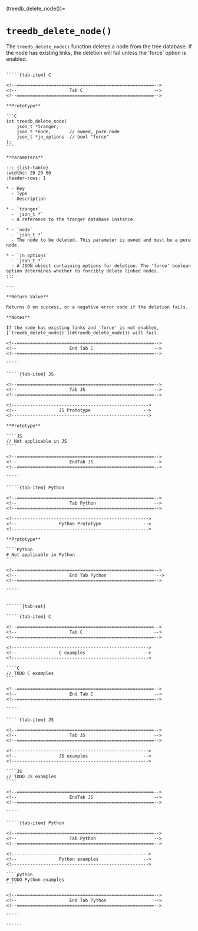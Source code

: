 <!-- ============================================================== -->
(treedb_delete_node())=
# `treedb_delete_node()`
<!-- ============================================================== -->

The `treedb_delete_node()` function deletes a node from the tree database. If the node has existing links, the deletion will fail unless the 'force' option is enabled.

<!------------------------------------------------------------>
<!--                    Prototypes                          -->
<!------------------------------------------------------------>

``````{tab-set}

`````{tab-item} C

<!--====================================================-->
<!--                    Tab C                           -->
<!--====================================================-->

**Prototype**

```C
int treedb_delete_node(
    json_t *tranger,
    json_t *node,       // owned, pure node
    json_t *jn_options  // bool "force"
);
```

**Parameters**

::: {list-table}
:widths: 20 20 60
:header-rows: 1

* - Key
  - Type
  - Description

* - `tranger`
  - `json_t *`
  - A reference to the tranger database instance.

* - `node`
  - `json_t *`
  - The node to be deleted. This parameter is owned and must be a pure node.

* - `jn_options`
  - `json_t *`
  - A JSON object containing options for deletion. The 'force' boolean option determines whether to forcibly delete linked nodes.
:::

---

**Return Value**

Returns 0 on success, or a negative error code if the deletion fails.

**Notes**

If the node has existing links and 'force' is not enabled, [`treedb_delete_node()`](#treedb_delete_node()) will fail.

<!--====================================================-->
<!--                    End Tab C                       -->
<!--====================================================-->

`````

`````{tab-item} JS

<!--====================================================-->
<!--                    Tab JS                          -->
<!--====================================================-->

<!---------------------------------------------------->
<!--                JS Prototype                    -->
<!---------------------------------------------------->

**Prototype**

````JS
// Not applicable in JS
````

<!--====================================================-->
<!--                    EndTab JS                       -->
<!--====================================================-->

`````

`````{tab-item} Python

<!--====================================================-->
<!--                    Tab Python                      -->
<!--====================================================-->

<!---------------------------------------------------->
<!--                Python Prototype                -->
<!---------------------------------------------------->

**Prototype**

````Python
# Not applicable in Python
````

<!--====================================================-->
<!--                    End Tab Python                   -->
<!--====================================================-->

`````

``````

<!------------------------------------------------------------>
<!--                    Examples                            -->
<!------------------------------------------------------------>

```````{dropdown} Examples

``````{tab-set}

`````{tab-item} C

<!--====================================================-->
<!--                    Tab C                           -->
<!--====================================================-->

<!---------------------------------------------------->
<!--                C examples                      -->
<!---------------------------------------------------->

````C
// TODO C examples
````

<!--====================================================-->
<!--                    End Tab C                       -->
<!--====================================================-->

`````

`````{tab-item} JS

<!--====================================================-->
<!--                    Tab JS                          -->
<!--====================================================-->

<!---------------------------------------------------->
<!--                JS examples                     -->
<!---------------------------------------------------->

````JS
// TODO JS examples
````

<!--====================================================-->
<!--                    EndTab JS                       -->
<!--====================================================-->

`````

`````{tab-item} Python

<!--====================================================-->
<!--                    Tab Python                      -->
<!--====================================================-->

<!---------------------------------------------------->
<!--                Python examples                 -->
<!---------------------------------------------------->

````python
# TODO Python examples
````

<!--====================================================-->
<!--                    End Tab Python                  -->
<!--====================================================-->

`````

``````

```````
